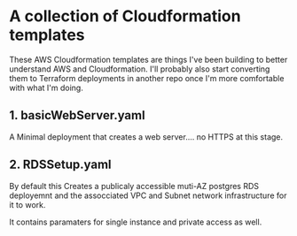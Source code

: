 # A collection of Cloudformation templates 

These AWS Cloudformation templates are things I've been building to better understand AWS and Cloudformation. I'll probably also start converting them to Terraform deployments in another repo once I'm more comfortable with what I'm doing.

## 1. basicWebServer.yaml

A Minimal deployment that creates a web server.... no HTTPS at this stage.


## 2. RDSSetup.yaml

By default this Creates a publicaly accessible muti-AZ postgres RDS deployemnt and the assocciated VPC and Subnet network infrastructure for it to work.

It contains paramaters for single instance and private access as well.

